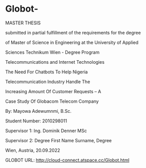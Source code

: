 # Globot-
MASTER THESIS 

submitted in partial fulfillment of the requirements for the degree 

of Master of Science in Engineering at the University of Applied 

Sciences Technikum Wien - Degree Program 

Telecommunications and Internet Technologies 

The Need For Chatbots To Help Nigeria 

Telecommunication Industry Handle The 

Increasing Amount Of Customer Requests – A 

Case Study Of Globacom Telecom Company 

By: Mayowa Adewumnmi, B.Sc. 

Student Number: 2010298011 

Supervisor 1: Ing. Dominik Denner MSc 

Supervisor 2: Degree First Name Surname, Degree 

Wien, Austria, 20.09.2022 

GLOBOT URL: 
http://cloud-connect.atspace.cc/Globot.html
